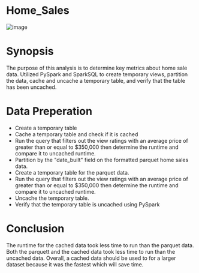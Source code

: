 # Home_Sales
![image](https://github.com/diego-lazaro/Home_Sales/assets/115186079/ecaec539-a227-4c44-95a6-7556980273ab)

# Synopsis

The purpose of this analysis is to determine key metrics about home sale data. Utilized PySpark and SparkSQL to create temporary views, partition the data, cache and uncache a temporary table, and verify that the table has been uncached.

# Data Preperation
* Create a temporary table
* Cache a temporary table and check if it is cached
* Run the query that filters out the view ratings with an average price of greater than or equal to $350,000 then determine the runtime and compare it to uncached runtime.
* Partition by the "date_built" field on the formatted parquet home sales data.
* Create a temporary table for the parquet data.
* Run the query that filters out the view ratings with an average price of greater than or equal to $350,000 then determine the runtime and compare it to uncached runtime.
* Uncache the temporary table.
* Verify that the temporary table is uncached using PySpark

# Conclusion
The runtime for the cached data took less time to run than the parquet data. Both the parquett and the cached data took less time to run than the uncached data. Overall, a cached data should be used to for a larger dataset because it was the fastest which will save time. 
